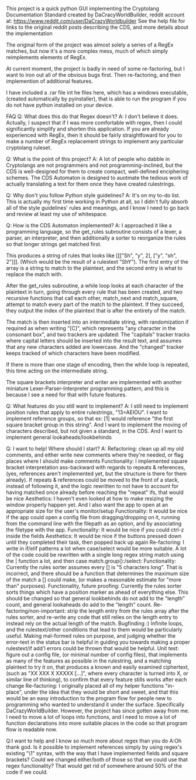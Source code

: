 This project is a quick python GUI implementing the Cryptolang Documentation Standard created by DaCracyWorldBuilder, reddit account at: https://www.reddit.com/user/DaCrazyWorldbuilder
See the help file for links to the original reddit posts describing the CDS, and more details about the implementation

The original form of the project was almost solely a series of a RegEx matches, but now it's a more complex mess, much of which simply reimplements elements of RegEx. 

At current moment, the project is badly in need of some re-factoring, but I want to iron out all of the obvious bugs first. Then re-factoring, and then implemention of additional features. 

I have included a .rar file int he files here, which has a windows executable, (created automatically by pyinstaller), that is able to run the program if you do not have python installed on your device. 

FAQ
Q: What does this do that Regex doesn't?
A: I don't believe it does. Actually, I suspect that if I was more comfortable with regex, then I could significantly simplify and shorten this application. 
If you are already experienced with RegEx, then it should be fairly straightfoward for you to make a number of RegEx replacement strings to implement any particular cryptolang ruleset. 

Q: What is the point of this project? 
A: A lot of people who dabble in Cryptolangs are not programmers and not programming-inclined, but the CDS is well-designed for them to create compact, well-defined enciphering schemes. 
The CDS Automaton is designed to auotmate the tedious work of actually translating a text for them once they have created rulestrings.

Q: Why don't you follow Python style guidelines?
A: It's on my to-do list. This is actually my first time working in Python at all, so I didn't fully absorb all of the style guidelines' rules and meanings, and I know I need to go back and review at least my use of whitespace. 

Q: How is the CDS Automaton implemented?
A: I approached it like a programming language, so the get_rules subroutine consists of a lexer, a parser, an interpreter, and then additionally a sorter to reorganize the rules so that longer strings get matched first. 

This produces a string of rules that looks like [[["Sh", "y", 2], ["y", "sh", 2"]]]. (Which would be the result of a rulestext "ShY"). The first entry of the array is a string to match to the plaintext, and the second entry is what to replace the match with.

After the get_rules subroutine, a while loop looks at each character of the plaintext in turn, going through every rule that has been created, and two recursive functions that call each other, match_next and match_square, attempt to match every part of the match to the plaintext.
If they succeed, they output the index of the plaintext that is after the entirety of the match. 

The match is then inserted into an intermediate string, with randomization if required as when writing "[C]", which represents "any character in the consonant box", and two trackers are updated: 
The "capitals" tracker tracks where capital letters should be inserted into the result text, and assumes that any new characters added are lowercase.
And the "changed" tracker keeps tracked of which characters have been modified. 

If there is more than one stage of encoding, then the while loop is repeated, this time acting on the intermediate string.

The square brackets interpreter and writer are implemented with another miniature Lexer-Parser-Interpreter programming pattern, and this is because I see a need for that with future features. 

Q: What features do you still want to implement?
A: I still need to implement position rules that apply to entire rulestrings, "13=AEIOU". I want to implement reference groups, so that ex: [1] would reference "the first square bracket group in this string". And I want to implement the moving of characters described, but not given a standard, in the CDS. And I want to implement general lookaheads/lookbehinds

Q: I want to help! Where should I start?
A: Refactoring: clean up all my old comments, and either write new comments where they're needed, or flag places where I should make comments
Functionality: I implemented square bracket interpretation ass-backward with regards to repeats & references, (yes, references aren't implemented yet, but the structure is there for them already). If repeats & references could be moved to the front of a stack, instead of following it, and the logic rewritten to not have to account for having matched once already before reaching the "repeat" ifs, that would be nice 
Aesthetics: I haven't even looked at how to make resizing the window properly happen yet. And I also want the app to open at an appropriate size for the user's monitor/setup
Functionality: It would be nice if the app could open a config file from dragging/dropping on it, running from the command line with the filepath as an option, and by associating the filetype with the app.
Functionality: It would be nice if you could ctrl-z inside the fields
Aesthetics: It would be nice if the buttons pressed down until they completed their task, then popped back up again
Re-factoring: I write in if/elif patterns a lot when case/select would be more suitable. A lot of the code could be rewritten with a single long regex string match using the | function a lot, and then case match.group():/select:
Functionality: Currently the rules sorter assumes every [] is "5 characters long". That is incorrect, and there should be a function that determines the maximum size of the match a [] could make, (or makes a reasonable estimate for "more than" purposes). 
Functionality, future proofing: Currently the rules sorter sorts things which have a position marker as ahead of everything else. This should be changed so that general lookbehinds do not add to the "length" count, and general lookaheads do add to the "length" count. 
Re-factoring/non-important: strip the length entry from the rules array after the rules sorter, and re-write any code that still relies on the length entry to instead rely on the actual length of the match.
Bugfinding :) Infinite loops, and the rulestext/other conditions that lead to them would be particularly useful.
Making mal-formed rules on purpose, and judging whether the error-text in the status bar is helpful in guiding you towards making a proper rulestext/if add'l errors could be thrown that would be helpful.
Unit test: figure out a config file, (or minimal number of config files), that implements as many of the features as possible in the rulestring, and a matching plaintext to try it on, that produces a known and easily examined ciphertext, (such as "XX XXX X XXXXX [...]", where every character is turned into X, or similar line of thinking), to confirm that every feature stills works after each change
Re-factoring: I originally placed all of my helper functions "in-place", under the idea that they would be short and sweet, and that this would be an easy introduction to the program flow for people new to programming who wanted to understand it under the surface. Specifically DaCrazyWorldBuilder. However, the project has since gotten away from me. I need to move a lot of loops into functions, and I need to move a lot of function declarations into more suitable places in the code so that program flow is readable now.

Q:I want to help and I know so much more about regex than you do
A:Oh thank god. Is it possible to implement references simply by using regex's existing "\1" syntax, with the way that I have implemented fields and square brackets? Could we changed either/both of those so that we could use that regex functionality? That would get rid of somewhere around 50% of the code if we could. 



